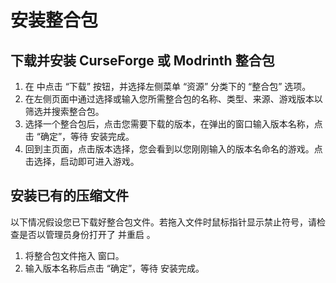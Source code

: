 # 安装整合包

## 下载并安装 CurseForge 或 Modrinth 整合包

1. 在  中点击 “下载” 按钮，并选择左侧菜单 “资源” 分类下的 “整合包” 选项。
2. 在左侧页面中通过选择或输入您所需整合包的名称、类型、来源、游戏版本以筛选并搜索整合包。
3. 选择一个整合包后，点击您需要下载的版本，在弹出的窗口输入版本名称，点击 “确定”，等待  安装完成。
4. 回到主页面，点击版本选择，您会看到以您刚刚输入的版本名命名的游戏。点击选择，启动即可进入游戏。

## 安装已有的压缩文件

以下情况假设您已下载好整合包文件。若拖入文件时鼠标指针显示禁止符号，请检查是否以管理员身份打开了  并重启 。

1. 将整合包文件拖入  窗口。
2. 输入版本名称后点击 “确定”，等待  安装完成。
